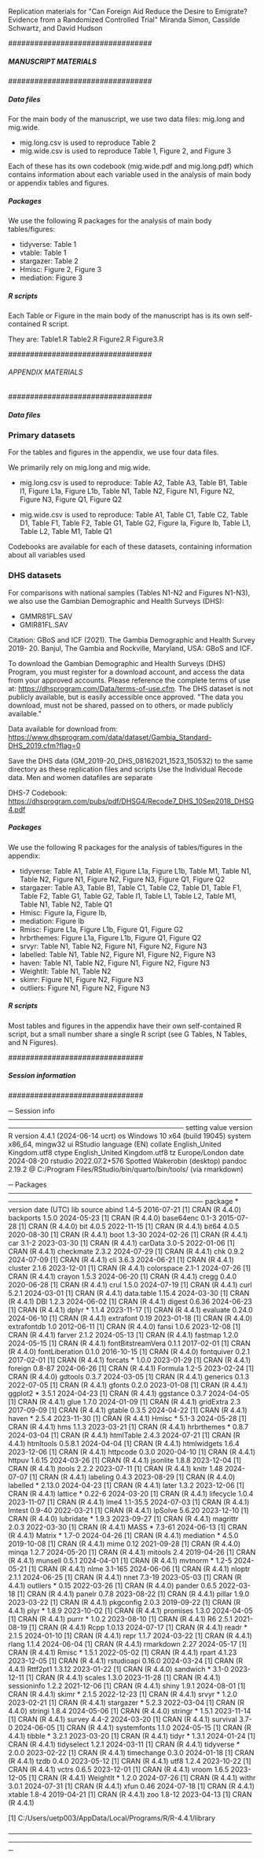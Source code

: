 Replication materials for "Can Foreign Aid Reduce the Desire to Emigrate? Evidence from a Randomized Controlled Trial"
Miranda Simon, Cassilde Schwartz, and David Hudson

#################################
##### MANUSCRIPT MATERIALS ######
#################################


##### Data files ######

For the main body of the manuscript, we use two data files:
mig.long and mig.wide.

- mig.long.csv is used to reproduce Table 2
- mig.wide.csv is used to reproduce Table 1, Figure 2, and Figure 3

Each of these has its own codebook (mig.wide.pdf and mig.long.pdf) which contains information about
each variable used in the analysis of main body or appendix tables and figures.


##### Packages ######

We use the following R packages for the analysis of main body tables/figures:

- tidyverse: Table 1
- vtable: Table 1
- stargazer: Table 2
- Hmisc: Figure 2, Figure 3
- mediation: Figure 3


##### R scripts ######

Each Table or Figure in the main body of the manuscript has is its own self-contained R script.

They are:
Table1.R
Table2.R
Figure2.R
Figure3.R

#################################
###### APPENDIX MATERIALS #######
#################################


##### Data files ######

### Primary datasets
For the tables and figures in the appendix, we use four data files.

We primarily rely on mig.long and mig.wide.

- mig.long.csv is used to reproduce:
Table A2, Table A3, Table B1, Table I1, Figure L1a, Figure L1b, Table N1, Table N2, Figure N1, Figure N2, Figure N3, Figure Q1, Figure Q2

- mig.wide.csv is used to reproduce:
Table A1, Table C1, Table C2, Table D1, Table F1, Table F2, Table G1, Table G2, Figure Ia, Figure Ib, Table L1, Table L2, Table M1, Table Q1

Codebooks are available for each of these datasets, containing information about all variables used

### DHS datasets
For comparisons with national samples (Tables N1-N2 and Figures N1-N3), we also use the Gambian Demographic and Health Surveys (DHS):

- GMMR81FL.SAV
- GMIR81FL.SAV

Citation:
GBoS and ICF (2021). The Gambia Demographic and Health Survey 2019- 20. Banjul, The Gambia and Rockville, Maryland, USA: GBoS and ICF.

To download the Gambian Demographic and Health Surveys (DHS) Program, you must register for a download account,
and access the data from your approved accounts. Please reference the complete terms of use at: https://dhsprogram.com/Data/terms-of-use.cfm.
The DHS dataset is not publicly available, but is easily accessible once approved. "The data you download, must not be shared, passed on to others, or made publicly available."

Data available for download from: https://www.dhsprogram.com/data/dataset/Gambia_Standard-DHS_2019.cfm?flag=0

Save the DHS data (GM_2019-20_DHS_08162021_1523_150532) to the same directory as these replication files and scripts
Use the Individual Recode data.
Men and women datafiles are separate

DHS-7 Codebook: https://dhsprogram.com/pubs/pdf/DHSG4/Recode7_DHS_10Sep2018_DHSG4.pdf


##### Packages ######

We use the following R packages for the analysis of tables/figures in the appendix:

- tidyverse: Table A1, Table A1, Figure L1a, Figure L1b, Table M1, Table N1, Table N2, Figure N1, Figure N2, Figure N3, Figure Q1, Figure Q2
- stargazer: Table A3, Table B1, Table C1, Table C2, Table D1, Table F1, Table F2, Table G1, Table G2, Table I1, Table L1, Table L2,
Table M1, Table N1, Table N2, Table Q1
- Hmisc: Figure Ia, Figure Ib,
- mediation: Figure Ib
- Rmisc: Figure L1a, Figure L1b, Figure Q1, Figure G2
- hrbrthemes: Figure L1a, Figure L1b, Figure Q1, Figure Q2
- srvyr: Table N1, Table N2, Figure N1, Figure N2, Figure N3
- labelled: Table N1, Table N2, Figure N1, Figure N2, Figure N3
- haven: Table N1, Table N2, Figure N1, Figure N2, Figure N3
- WeightIt: Table N1, Table N2
- skimr: Figure N1, Figure N2, Figure N3
- outliers: Figure N1, Figure N2, Figure N3


##### R scripts ######

Most tables and figures in the appendix have their own self-contained R script, but a small number share a single R script (see G Tables, N Tables, and N Figures).

###############################
##### Session information #####
###############################


─ Session info ──────────────────────────────────────────────────────────────────────────────────────
 setting  value
 version  R version 4.4.1 (2024-06-14 ucrt)
 os       Windows 10 x64 (build 19045)
 system   x86_64, mingw32
 ui       RStudio
 language (EN)
 collate  English_United Kingdom.utf8
 ctype    English_United Kingdom.utf8
 tz       Europe/London
 date     2024-08-20
 rstudio  2022.07.2+576 Spotted Wakerobin (desktop)
 pandoc   2.19.2 @ C:/Program Files/RStudio/bin/quarto/bin/tools/ (via rmarkdown)

─ Packages ──────────────────────────────────────────────────────────────────────────────────────────
 package           * version  date (UTC) lib source
 abind               1.4-5    2016-07-21 [1] CRAN (R 4.4.0)
 backports           1.5.0    2024-05-23 [1] CRAN (R 4.4.0)
 base64enc           0.1-3    2015-07-28 [1] CRAN (R 4.4.0)
 bit                 4.0.5    2022-11-15 [1] CRAN (R 4.4.1)
 bit64               4.0.5    2020-08-30 [1] CRAN (R 4.4.1)
 boot                1.3-30   2024-02-26 [1] CRAN (R 4.4.1)
 car                 3.1-2    2023-03-30 [1] CRAN (R 4.4.1)
 carData             3.0-5    2022-01-06 [1] CRAN (R 4.4.1)
 checkmate           2.3.2    2024-07-29 [1] CRAN (R 4.4.1)
 chk                 0.9.2    2024-07-09 [1] CRAN (R 4.4.1)
 cli                 3.6.3    2024-06-21 [1] CRAN (R 4.4.1)
 cluster             2.1.6    2023-12-01 [1] CRAN (R 4.4.1)
 colorspace          2.1-1    2024-07-26 [1] CRAN (R 4.4.1)
 crayon              1.5.3    2024-06-20 [1] CRAN (R 4.4.1)
 cregg               0.4.0    2020-06-28 [1] CRAN (R 4.4.1)
 crul                1.5.0    2024-07-19 [1] CRAN (R 4.4.1)
 curl                5.2.1    2024-03-01 [1] CRAN (R 4.4.1)
 data.table          1.15.4   2024-03-30 [1] CRAN (R 4.4.1)
 DBI                 1.2.3    2024-06-02 [1] CRAN (R 4.4.1)
 digest              0.6.36   2024-06-23 [1] CRAN (R 4.4.1)
 dplyr             * 1.1.4    2023-11-17 [1] CRAN (R 4.4.1)
 evaluate            0.24.0   2024-06-10 [1] CRAN (R 4.4.1)
 extrafont           0.19     2023-01-18 [1] CRAN (R 4.4.0)
 extrafontdb         1.0      2012-06-11 [1] CRAN (R 4.4.0)
 fansi               1.0.6    2023-12-08 [1] CRAN (R 4.4.1)
 farver              2.1.2    2024-05-13 [1] CRAN (R 4.4.1)
 fastmap             1.2.0    2024-05-15 [1] CRAN (R 4.4.1)
 fontBitstreamVera   0.1.1    2017-02-01 [1] CRAN (R 4.4.0)
 fontLiberation      0.1.0    2016-10-15 [1] CRAN (R 4.4.0)
 fontquiver          0.2.1    2017-02-01 [1] CRAN (R 4.4.1)
 forcats           * 1.0.0    2023-01-29 [1] CRAN (R 4.4.1)
 foreign             0.8-87   2024-06-26 [1] CRAN (R 4.4.1)
 Formula             1.2-5    2023-02-24 [1] CRAN (R 4.4.0)
 gdtools             0.3.7    2024-03-05 [1] CRAN (R 4.4.1)
 generics            0.1.3    2022-07-05 [1] CRAN (R 4.4.1)
 gfonts              0.2.0    2023-01-08 [1] CRAN (R 4.4.1)
 ggplot2           * 3.5.1    2024-04-23 [1] CRAN (R 4.4.1)
 ggstance            0.3.7    2024-04-05 [1] CRAN (R 4.4.1)
 glue                1.7.0    2024-01-09 [1] CRAN (R 4.4.1)
 gridExtra           2.3      2017-09-09 [1] CRAN (R 4.4.1)
 gtable              0.3.5    2024-04-22 [1] CRAN (R 4.4.1)
 haven             * 2.5.4    2023-11-30 [1] CRAN (R 4.4.1)
 Hmisc             * 5.1-3    2024-05-28 [1] CRAN (R 4.4.1)
 hms                 1.1.3    2023-03-21 [1] CRAN (R 4.4.1)
 hrbrthemes        * 0.8.7    2024-03-04 [1] CRAN (R 4.4.1)
 htmlTable           2.4.3    2024-07-21 [1] CRAN (R 4.4.1)
 htmltools           0.5.8.1  2024-04-04 [1] CRAN (R 4.4.1)
 htmlwidgets         1.6.4    2023-12-06 [1] CRAN (R 4.4.1)
 httpcode            0.3.0    2020-04-10 [1] CRAN (R 4.4.1)
 httpuv              1.6.15   2024-03-26 [1] CRAN (R 4.4.1)
 jsonlite            1.8.8    2023-12-04 [1] CRAN (R 4.4.1)
 jtools              2.2.2    2023-07-11 [1] CRAN (R 4.4.1)
 knitr               1.48     2024-07-07 [1] CRAN (R 4.4.1)
 labeling            0.4.3    2023-08-29 [1] CRAN (R 4.4.0)
 labelled          * 2.13.0   2024-04-23 [1] CRAN (R 4.4.1)
 later               1.3.2    2023-12-06 [1] CRAN (R 4.4.1)
 lattice           * 0.22-6   2024-03-20 [1] CRAN (R 4.4.1)
 lifecycle           1.0.4    2023-11-07 [1] CRAN (R 4.4.1)
 lme4                1.1-35.5 2024-07-03 [1] CRAN (R 4.4.1)
 lmtest              0.9-40   2022-03-21 [1] CRAN (R 4.4.1)
 lpSolve             5.6.20   2023-12-10 [1] CRAN (R 4.4.0)
 lubridate         * 1.9.3    2023-09-27 [1] CRAN (R 4.4.1)
 magrittr            2.0.3    2022-03-30 [1] CRAN (R 4.4.1)
 MASS              * 7.3-61   2024-06-13 [1] CRAN (R 4.4.1)
 Matrix            * 1.7-0    2024-04-26 [1] CRAN (R 4.4.1)
 mediation         * 4.5.0    2019-10-08 [1] CRAN (R 4.4.1)
 mime                0.12     2021-09-28 [1] CRAN (R 4.4.0)
 minqa               1.2.7    2024-05-20 [1] CRAN (R 4.4.1)
 mitools             2.4      2019-04-26 [1] CRAN (R 4.4.1)
 munsell             0.5.1    2024-04-01 [1] CRAN (R 4.4.1)
 mvtnorm           * 1.2-5    2024-05-21 [1] CRAN (R 4.4.1)
 nlme                3.1-165  2024-06-06 [1] CRAN (R 4.4.1)
 nloptr              2.1.1    2024-06-25 [1] CRAN (R 4.4.1)
 nnet                7.3-19   2023-05-03 [1] CRAN (R 4.4.1)
 outliers          * 0.15     2022-03-26 [1] CRAN (R 4.4.0)
 pander              0.6.5    2022-03-18 [1] CRAN (R 4.4.1)
 panelr              0.7.8    2023-08-22 [1] CRAN (R 4.4.1)
 pillar              1.9.0    2023-03-22 [1] CRAN (R 4.4.1)
 pkgconfig           2.0.3    2019-09-22 [1] CRAN (R 4.4.1)
 plyr              * 1.8.9    2023-10-02 [1] CRAN (R 4.4.1)
 promises            1.3.0    2024-04-05 [1] CRAN (R 4.4.1)
 purrr             * 1.0.2    2023-08-10 [1] CRAN (R 4.4.1)
 R6                  2.5.1    2021-08-19 [1] CRAN (R 4.4.1)
 Rcpp                1.0.13   2024-07-17 [1] CRAN (R 4.4.1)
 readr             * 2.1.5    2024-01-10 [1] CRAN (R 4.4.1)
 repr                1.1.7    2024-03-22 [1] CRAN (R 4.4.1)
 rlang               1.1.4    2024-06-04 [1] CRAN (R 4.4.1)
 rmarkdown           2.27     2024-05-17 [1] CRAN (R 4.4.1)
 Rmisc             * 1.5.1    2022-05-02 [1] CRAN (R 4.4.1)
 rpart               4.1.23   2023-12-05 [1] CRAN (R 4.4.1)
 rstudioapi          0.16.0   2024-03-24 [1] CRAN (R 4.4.1)
 Rttf2pt1            1.3.12   2023-01-22 [1] CRAN (R 4.4.0)
 sandwich          * 3.1-0    2023-12-11 [1] CRAN (R 4.4.1)
 scales              1.3.0    2023-11-28 [1] CRAN (R 4.4.1)
 sessioninfo         1.2.2    2021-12-06 [1] CRAN (R 4.4.1)
 shiny               1.9.1    2024-08-01 [1] CRAN (R 4.4.1)
 skimr             * 2.1.5    2022-12-23 [1] CRAN (R 4.4.1)
 srvyr             * 1.2.0    2023-02-21 [1] CRAN (R 4.4.1)
 stargazer         * 5.2.3    2022-03-04 [1] CRAN (R 4.4.0)
 stringi             1.8.4    2024-05-06 [1] CRAN (R 4.4.0)
 stringr           * 1.5.1    2023-11-14 [1] CRAN (R 4.4.1)
 survey              4.4-2    2024-03-20 [1] CRAN (R 4.4.1)
 survival            3.7-0    2024-06-05 [1] CRAN (R 4.4.1)
 systemfonts         1.1.0    2024-05-15 [1] CRAN (R 4.4.1)
 tibble            * 3.2.1    2023-03-20 [1] CRAN (R 4.4.1)
 tidyr             * 1.3.1    2024-01-24 [1] CRAN (R 4.4.1)
 tidyselect          1.2.1    2024-03-11 [1] CRAN (R 4.4.1)
 tidyverse         * 2.0.0    2023-02-22 [1] CRAN (R 4.4.1)
 timechange          0.3.0    2024-01-18 [1] CRAN (R 4.4.1)
 tzdb                0.4.0    2023-05-12 [1] CRAN (R 4.4.1)
 utf8                1.2.4    2023-10-22 [1] CRAN (R 4.4.1)
 vctrs               0.6.5    2023-12-01 [1] CRAN (R 4.4.1)
 vroom               1.6.5    2023-12-05 [1] CRAN (R 4.4.1)
 WeightIt          * 1.2.0    2024-07-26 [1] CRAN (R 4.4.1)
 withr               3.0.1    2024-07-31 [1] CRAN (R 4.4.1)
 xfun                0.46     2024-07-18 [1] CRAN (R 4.4.1)
 xtable              1.8-4    2019-04-21 [1] CRAN (R 4.4.1)
 zoo                 1.8-12   2023-04-13 [1] CRAN (R 4.4.1)

 [1] C:/Users/uetp003/AppData/Local/Programs/R/R-4.4.1/library

─────────────────────────────────────────────────────────────────────────────────────────────────────


